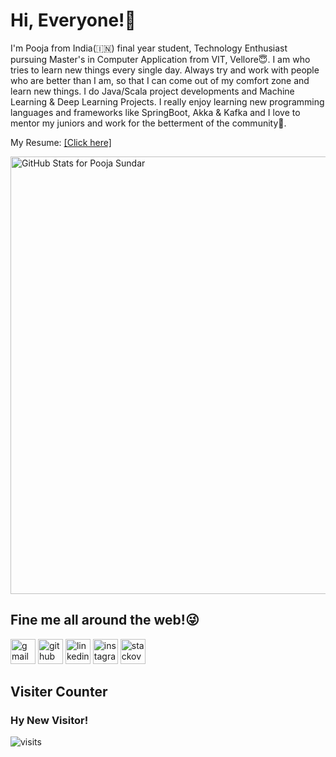 # Hi, Everyone!👋

I'm Pooja from India(:india:) final year student, Technology Enthusiast pursuing Master's in Computer Application from VIT, Vellore:innocent:. I am who tries to learn new things every single day. Always try and work with people who are better than I am, so that I can come out of my comfort zone and learn new things. I do Java/Scala project developments and Machine Learning & Deep Learning Projects. I really enjoy learning new programming languages and frameworks like SpringBoot, Akka & Kafka and I love to mentor my juniors and work for the betterment of the community:hugs:.

My Resume: [[Click here]](https://drive.google.com/file/d/1PGGcu7OocR0gpK-IWH_tBKNGLeLVOzbx/view?usp=drive_link)

<img src="https://github-readme-stats.vercel.app/api?username=poojasundar15&show_icons=true&include_all_commits=true&count_private=true&theme=jolly&layout=compact" alt="GitHub Stats for Pooja Sundar" width="700">

## Fine me all around the web!:stuck_out_tongue_winking_eye:

 [<img src='https://cdn.jsdelivr.net/npm/simple-icons@3.0.1/icons/gmail.svg' alt='gmail' height='40'>](poojasundar519@gmail.com) [<img src='https://cdn.jsdelivr.net/npm/simple-icons@3.0.1/icons/github.svg' alt='github' height='40'>](https://github.com/https://github.com/poojasundar15)  [<img src='https://cdn.jsdelivr.net/npm/simple-icons@3.0.1/icons/linkedin.svg' alt='linkedin' height='40'>](https://www.linkedin.com/in/https://www.linkedin.com/in/pooja-sundar-676023215/)  [<img src='https://cdn.jsdelivr.net/npm/simple-icons@3.0.1/icons/instagram.svg' alt='instagram' height='40'>](https://www.instagram.com/https://instagram.com/_poojasundar_?igshid=MzRlODBiNWFlZA==/)  [<img src='https://cdn.jsdelivr.net/npm/simple-icons@3.0.1/icons/stackoverflow.svg' alt='stackoverflow' height='40'>](https://stackoverflow.com/users/https://stackoverflow.com/users/17790776/pooja-sundar)  

## Visiter Counter
### Hy New Visitor!
<img src="https://visit-counter.vercel.app/counter.png?page=https%3A%2F%2Fgithub.com%2Fpoojasundar15&s=30&c=9905a3&bg=00000000&no=5&ff=alien&tb=&ta=" alt="visits">

